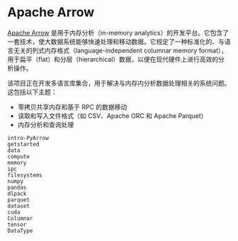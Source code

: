 # Apache Arrow

[Apache Arrow](https://arrow.apache.org/docs/index.html) 是用于内存分析（in-memory analytics）的开发平台。它包含了一套技术，使大数据系统能够快速处理和移动数据。它规定了一种标准化的、与语言无关的列式内存格式（language-independent columnar memory format），用于扁平（flat）和分层（hierarchical）数据，以便在现代硬件上进行高效的分析操作。

该项目正在开发多语言库集合，用于解决与内存内分析数据处理相关的系统问题。这包括以下主题：

- 零拷贝共享内存和基于 RPC 的数据移动
- 读取和写入文件格式（如 CSV、Apache ORC 和 Apache Parquet）
- 内存分析和查询处理

```{toctree}
intro-PyArrow
getstarted
data
compute
memory
ipc
filesystems
numpy
pandas
dlpack
parquet
dataset
cuda
Columnar
tensor
DataType
```
